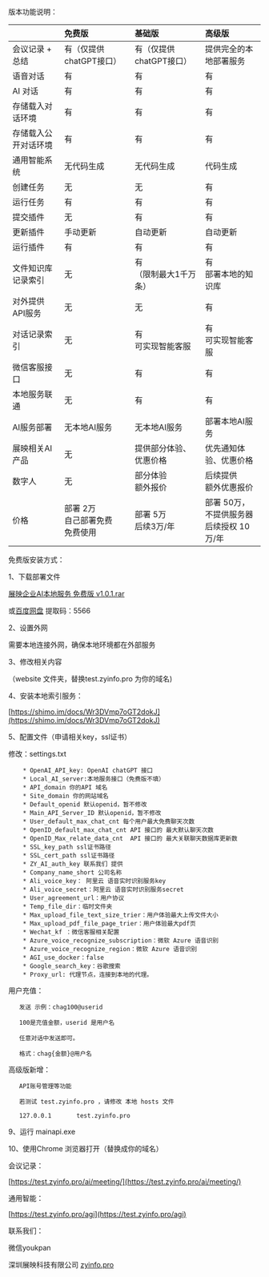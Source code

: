 版本功能说明：

|    |免费版|基础版|高级版|
|:----|:----|:----|:----|
|会议记录 + 总结|有（仅提供chatGPT接口）|有（仅提供chatGPT接口）|提供完全的本地部署服务|
|语音对话|有|有|有|
|AI 对话|有|有|有|
|存储载入对话环境|有|有|有|
|存储载入公开对话环境|有|有|有|
|通用智能系统|无代码生成|无代码生成|代码生成|
|创建任务|无|无|有|
|运行任务|有|有|有|
|提交插件|无|有|有|
|更新插件|手动更新|自动更新|自动更新|
|运行插件|有|有|有|
|文件知识库记录索引|无|有<br>（限制最大1千万条）|有<br>部署本地的知识库|
|对外提供API服务|无|无|有|
|对话记录索引|无|有<br>可实现智能客服|有<br>可实现智能客服|
|微信客服接口|无|有|有|
|本地服务联通|无|有|有|
|AI服务部署|无本地AI服务|无本地AI服务|部署本地AI服务|
|展映相关AI产品|无|提供部分体验、优惠价格|优先通知体验、优惠价格|
|数字人|无|部分体验<br>额外报价|后续提供<br>额外优惠报价|
|    价格|部署 2万<br>自己部署免费<br>免费使用|部署 5万<br>后续3万/年|部署 50万，不提供服务器<br>后续授权 10万/年|


免费版安装方式：

1、下载部署文件

[展映企业AI本地服务 免费版 v1.0.1.rar ](http://box.hayoou.com/1682071623393/%E5%B1%95%E6%98%A0%E4%BC%81%E4%B8%9AAI%E6%9C%AC%E5%9C%B0%E6%9C%8D%E5%8A%A1%20%E5%85%8D%E8%B4%B9%E7%89%88%20v1.0.1.rar)


或[百度网盘](https://pan.baidu.com/s/1m5VcnTCoNGTPrcwq8g57PQ?pwd=5566)
提取码：5566 

2、设置外网

需要本地连接外网，确保本地环境都在外部服务

3、修改相关内容 

（website 文件夹，替换test.zyinfo.pro 为你的域名)

4、安装本地索引服务：

[https://shimo.im/docs/Wr3DVmp7oGT2dokJ](https://shimo.im/docs/Wr3DVmp7oGT2dokJ)

5、配置文件（申请相关key，ssl证书）

修改：settings.txt

        * OpenAI_API_key: OpenAI chatGPT 接口
        * Local_AI_server:本地服务接口（免费版不填）
        * API_domain 你的API 域名
        * Site_domain 你的网站域名
        * Default_openid 默认openid，暂不修改
        * Main_API_Server_ID 默认openid，暂不修改
        * User_default_max_chat_cnt 每个用户最大免费聊天次数
        * OpenID_default_max_chat_cnt API 接口的 最大默认聊天次数
        * OpenID_Max_relate_data_cnt  API 接口的 最大关联聊天数据库更新数
        * SSL_key_path ssl证书路径
        * SSL_cert_path ssl证书路径
        * ZY_AI_auth_key 联系我们 提供
        * Company_name_short 公司名称
        * Ali_voice_key： 阿里云 语音实时识别服务key
        * Ali_voice_secret：阿里云 语音实时识别服务secret
        * User_agreement_url：用户协议
        * Temp_file_dir：临时文件夹
        * Max_upload_file_text_size_trier：用户体验最大上传文件大小
        * Max_upload_pdf_file_page_trier：用户体验最大pdf页
        * Wechat_kf ：微信客服相关配置
        * Azure_voice_recognize_subscription：微软 Azure 语音识别
        * Azure_voice_recognize_region：微软 Azure 语音识别
        * AGI_use_docker：false
        * Google_search_key：谷歌搜索
        * Proxy_url: 代理节点，连接到本地的代理。
用户充值：

       发送 示例：chag100@userid

       100是充值金额，userid 是用户名

       任意对话中发送即可。

       格式：chag{金额}@用户名

高级版新增：

       API账号管理等功能

       若测试 test.zyinfo.pro ，请修改 本地 hosts 文件

       127.0.0.1       test.zyinfo.pro

9、运行 mainapi.exe

10、使用Chrome 浏览器打开（替换成你的域名）

会议记录：

[https://test.zyinfo.pro/ai/meeting/](https://test.zyinfo.pro/ai/meeting/)

通用智能：

[https://test.zyinfo.pro/agi](https://test.zyinfo.pro/agi)

联系我们：

微信youkpan

深圳展映科技有限公司 [zyinfo.pro](http://zyinfo.pro)

